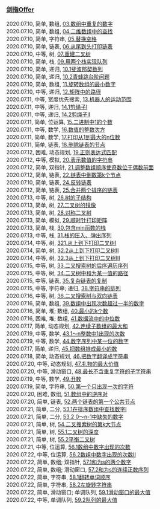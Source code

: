 ### [剑指Offer](https://leetcode-cn.com/problemset/lcof/)

2020.07.10, 简单, 数组, [03.数组中重复的数字](https://leetcode-cn.com/problems/shu-zu-zhong-zhong-fu-de-shu-zi-lcof/)  
2020.07.10, 简单, 数组, [04.二维数组中的查找](https://leetcode-cn.com/problems/er-wei-shu-zu-zhong-de-cha-zhao-lcof/)  
2020.07.10, 简单, 字符串, [05.替换空格](https://leetcode-cn.com/problems/ti-huan-kong-ge-lcof/)  
2020.07.10, 简单, 链表, [06.从尾到头打印链表](https://leetcode-cn.com/problems/cong-wei-dao-tou-da-yin-lian-biao-lcof/)  
2020.07.10, 中等, 树, [07.重建二叉树](https://leetcode-cn.com/problems/zhong-jian-er-cha-shu-lcof/)  
2020.07.10, 简单, 栈, [09.用两个栈实现队列](https://leetcode-cn.com/problems/yong-liang-ge-zhan-shi-xian-dui-lie-lcof/)  
2020.07.10, 简单, 递归, [10.1斐波那契数列](https://leetcode-cn.com/problems/fei-bo-na-qi-shu-lie-lcof/)  
2020.07.10, 简单, 递归, [10.2青蛙跳台阶问题](https://leetcode-cn.com/problems/qing-wa-tiao-tai-jie-wen-ti-lcof/)  
2020.07.10, 简单, 数组, [11.旋转数组的最小数字](https://leetcode-cn.com/problems/xuan-zhuan-shu-zu-de-zui-xiao-shu-zi-lcof/)  
2020.07.10, 中等, 递归, [12.矩阵中的路径](https://leetcode-cn.com/problems/ju-zhen-zhong-de-lu-jing-lcof/)  
2020.07.11, 中等, 宽度优先搜索, [13.机器人的运动范围](https://leetcode-cn.com/problems/ji-qi-ren-de-yun-dong-fan-wei-lcof/)  
2020.07.11, 中等, 递归, [14.1剪绳子I](https://leetcode-cn.com/problems/jian-sheng-zi-lcof/)  
2020.07.11, 中等, 递归, [14.2剪绳子II](https://leetcode-cn.com/problems/jian-sheng-zi-ii-lcof/)  
2020.07.11, 简单, 位运算, [15.二进制中1的个数](https://leetcode-cn.com/problems/er-jin-zhi-zhong-1de-ge-shu-lcof/)  
2020.07.11, 中等, 数学, [16.数值的整数次方](https://leetcode-cn.com/problems/shu-zhi-de-zheng-shu-ci-fang-lcof/)  
2020.07.11, 简单, 数学, [17.打印从1到最大的n位数](https://leetcode-cn.com/problems/da-yin-cong-1dao-zui-da-de-nwei-shu-lcof/)  
2020.07.11, 简单, 链表, [18.删除链表的节点](https://leetcode-cn.com/problems/shan-chu-lian-biao-de-jie-dian-lcof/)  
2020.07.12, 困难, 动态规划, [19.正则表达式匹配](https://leetcode-cn.com/problems/zheng-ze-biao-da-shi-pi-pei-lcof/)  
2020.07.12, 中等, 模拟, [20.表示数值的字符串](https://leetcode-cn.com/problems/biao-shi-shu-zhi-de-zi-fu-chuan-lcof/)  
2020.07.12, 简单, 双指针, [21.调整数组顺序使奇数位于偶数前面](https://leetcode-cn.com/problems/diao-zheng-shu-zu-shun-xu-shi-qi-shu-wei-yu-ou-shu-qian-mian-lcof/)  
2020.07.12, 简单, 链表, [22.链表中倒数第k个节点](https://leetcode-cn.com/problems/lian-biao-zhong-dao-shu-di-kge-jie-dian-lcof/)  
2020.07.10, 简单, 链表, [24.反转链表](https://leetcode-cn.com/problems/fan-zhuan-lian-biao-lcof/)  
2020.07.12, 简单, 链表, [25.合并两个排序的链表](https://leetcode-cn.com/problems/he-bing-liang-ge-pai-xu-de-lian-biao-lcof/)  
2020.07.13, 中等, 树, [26.树的子结构](https://leetcode-cn.com/problems/shu-de-zi-jie-gou-lcof/)  
2020.07.13, 简单, 树, [27.二叉树的镜像](https://leetcode-cn.com/problems/er-cha-shu-de-jing-xiang-lcof/)  
2020.07.13, 简单, 树, [28.对称二叉树](https://leetcode-cn.com/problems/dui-cheng-de-er-cha-shu-lcof/)  
2020.07.13, 简单, 模拟, [29.顺时针打印矩阵](https://leetcode-cn.com/problems/shun-shi-zhen-da-yin-ju-zhen-lcof/)  
2020.07.13, 简单, 栈, [30.包含min函数的栈](https://leetcode-cn.com/problems/bao-han-minhan-shu-de-zhan-lcof/)  
2020.07.13, 中等, 栈, [31.栈的压入、弹出序列](https://leetcode-cn.com/problems/zhan-de-ya-ru-dan-chu-xu-lie-lcof/)  
2020.07.14, 中等, 树, [321.从上到下打印二叉树I](https://leetcode-cn.com/problems/cong-shang-dao-xia-da-yin-er-cha-shu-lcof/)  
2020.07.14, 简单, 树, [32.2从上到下打印二叉树II](https://leetcode-cn.com/problems/cong-shang-dao-xia-da-yin-er-cha-shu-ii-lcof/)  
2020.07.14, 中等, 树, [32.3从上到下打印二叉树III](https://leetcode-cn.com/problems/cong-shang-dao-xia-da-yin-er-cha-shu-iii-lcof/)  
2020.07.15, 中等, 树, [33.二叉搜索树的后序遍历序列](https://leetcode-cn.com/problems/er-cha-sou-suo-shu-de-hou-xu-bian-li-xu-lie-lcof/)  
2020.07.15, 中等, 树, [34.二叉树中和为某一值的路径](https://leetcode-cn.com/problems/er-cha-shu-zhong-he-wei-mou-yi-zhi-de-lu-jing-lcof/)  
2020.07.15, 中等, 链表, [35.复杂链表的复制](https://leetcode-cn.com/problems/fu-za-lian-biao-de-fu-zhi-lcof/)  
2020.07.15, 中等, 字符串; 递归, [38.字符串的排列](https://leetcode-cn.com/problems/zi-fu-chuan-de-pai-lie-lcof/)  
2020.07.16, 中等, 树, [36.二叉搜索树与双向链表](https://leetcode-cn.com/problems/er-cha-sou-suo-shu-yu-shuang-xiang-lian-biao-lcof/)  
2020.07.16, 简单, 数组, [39.数组中出现次数超过一半的数字](https://leetcode-cn.com/problems/shu-zu-zhong-chu-xian-ci-shu-chao-guo-yi-ban-de-shu-zi-lcof/)  
2020.07.16, 简单, 堆; 数组, [40.最小的k个数](https://leetcode-cn.com/problems/zui-xiao-de-kge-shu-lcof/)  
2020.07.16, 困难, 堆; 数组, [41.数据流中的中位数](https://leetcode-cn.com/problems/shu-ju-liu-zhong-de-zhong-wei-shu-lcof/)  
2020.07.17, 简单, 动态规划, [42.连续子数组的最大和](https://leetcode-cn.com/problems/lian-xu-zi-shu-zu-de-zui-da-he-lcof/)  
2020.07.19, 中等, 数学, [43.1～n整数中1出现的次数](https://leetcode-cn.com/problems/1nzheng-shu-zhong-1chu-xian-de-ci-shu-lcof/)  
2020.07.19, 中等, 数学, [44.数字序列中某一位的数字](https://leetcode-cn.com/problems/shu-zi-xu-lie-zhong-mou-yi-wei-de-shu-zi-lcof/)  
2020.07.17, 简单, 递归, [45.把数组排成最小的数](https://leetcode-cn.com/problems/ba-shu-zu-pai-cheng-zui-xiao-de-shu-lcof/)  
2020.07.18, 简单, 动态规划, [46.把数字翻译成字符串](https://leetcode-cn.com/problems/ba-shu-zi-fan-yi-cheng-zi-fu-chuan-lcof/)  
2020.07.20, 中等, 动态规划, [47.礼物的最大价值](https://leetcode-cn.com/problems/li-wu-de-zui-da-jie-zhi-lcof/)  
2020.07.20, 中等, 滑动窗口, [48.最长不含重复字符的子字符串](https://leetcode-cn.com/problems/zui-chang-bu-han-zhong-fu-zi-fu-de-zi-zi-fu-chuan-lcof/)  
2020.07.19, 中等, 数学, [49.丑数](https://leetcode-cn.com/problems/chou-shu-lcof/)  
2020.07.19, 简单, 字符串, [50.第一个只出现一次的字符](https://leetcode-cn.com/problems/di-yi-ge-zhi-chu-xian-yi-ci-de-zi-fu-lcof/)  
2020.07.20, 困难, 数组, [51.数组中的逆序对](https://leetcode-cn.com/problems/shu-zu-zhong-de-ni-xu-dui-lcof/)  
2020.07.20, 简单, 链表, [52.两个链表的第一个公共节点](https://leetcode-cn.com/problems/liang-ge-lian-biao-de-di-yi-ge-gong-gong-jie-dian-lcof/)  
2020.07.21, 简单, 二分, [53.1在排序数组中查找数字I](https://leetcode-cn.com/problems/zai-pai-xu-shu-zu-zhong-cha-zhao-shu-zi-lcof/)  
2020.07.21, 简单, 二分, [53.2 0～n-1中缺失的数字](https://leetcode-cn.com/problems/que-shi-de-shu-zi-lcof/)  
2020.07.21, 简单, 树, [54.二叉搜索树的第k大节点](https://leetcode-cn.com/problems/er-cha-sou-suo-shu-de-di-kda-jie-dian-lcof/)  
2020.07.21, 简单, 树, [55.1二叉树的深度](https://leetcode-cn.com/problems/er-cha-shu-de-shen-du-lcof/)  
2020.07.21, 简单, 树, [55.2平衡二叉树](https://leetcode-cn.com/problems/ping-heng-er-cha-shu-lcof/)  
2020.07.21, 中等, 位运算, [56.1数组中数字出现的次数](https://leetcode-cn.com/problems/shu-zu-zhong-shu-zi-chu-xian-de-ci-shu-lcof/)  
2020.07.22, 中等, 位运算, [56.2数组中数字出现的次数II](https://leetcode-cn.com/problems/shu-zu-zhong-shu-zi-chu-xian-de-ci-shu-ii-lcof/)  
2020.07.22, 简单, 数组; 双指针, [57.1和为s的两个数字](https://leetcode-cn.com/problems/he-wei-sde-liang-ge-shu-zi-lcof/)  
2020.07.22, 简单, 数组; 滑动窗口, [57.2和为s的连续正数序列](https://leetcode-cn.com/problems/he-wei-sde-lian-xu-zheng-shu-xu-lie-lcof/)  
2020.07.22, 简单, 字符串, [58.1翻转单词顺序](https://leetcode-cn.com/problems/fan-zhuan-dan-ci-shun-xu-lcof/)  
2020.07.22, 简单, 字符串, [58.2左旋转字符串](https://leetcode-cn.com/problems/zuo-xuan-zhuan-zi-fu-chuan-lcof/)  
2020.07.22, 简单, 滑动窗口; 单调队列, [59.1滑动窗口的最大值](https://leetcode-cn.com/problems/hua-dong-chuang-kou-de-zui-da-zhi-lcof/)  
2020.07.22, 中等, 单调队列, [59.2队列的最大值](https://leetcode-cn.com/problems/dui-lie-de-zui-da-zhi-lcof/)  


